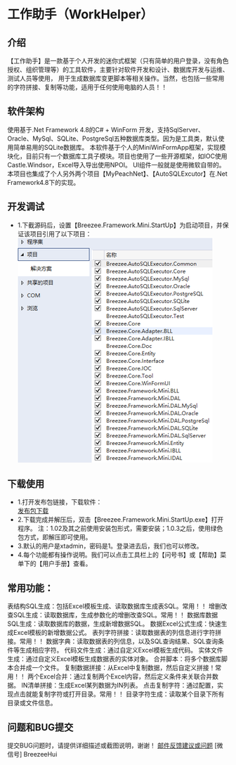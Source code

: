 # 工作助手（WorkHelper）

## 介绍
【工作助手】是一款基于个人开发的迷你式框架（只有简单的用户登录，没有角色授权、组织管理等）的工具软件，主要针对软件开发和设计、数据库开发与运维、测试人员等使用，
用于生成数据库变更脚本等相关操作。当然，也包括一些常用的字符拼接、复制等功能，适用于任何使用电脑的人员！！

## 软件架构
使用基于.Net Framework 4.8的C# + WinForm 开发，支持SqlServer、Oracle、MySql、SQLite、PostgreSql五种数据库类型。因为是工具类，默认使用简单易用的SQLite数据库。
本软件基于个人的MiniWinFormApp框架，实现模块化，目前只有一个数据库工具子模块。项目也使用了一些开源框架，如IOC使用Castle.Windsor，Excel导入导出使用NPOI。
UI组件一般就是使用微软自带的。本项目也集成了个人另外两个项目【MyPeachNet】、【AutoSQLExcutor】在.Net Framework4.8下的实现。

## 开发调试
* 1.下截源码后，设置【Breezee.Framework.Mini.StartUp】为启动项目，并保证该项目引用了以下项目：<br>
  <img src="Mini启动项目需要引用的项目.png"/>
## 下载使用
* 1.打开发布包链接，下载软件：  
    [发布包下载](https://gitee.com/breezee2000/WorkHelper/releases)  
* 2.下载完成并解压后，双击【Breezee.Framework.Mini.StartUp.exe】打开程序。
  注：1.02及其之前使用安装包形式，需要安装；1.0.3之后，使用绿色包方式，即解压即可使用。
* 3.默认的用户是xtadmin，密码是1。登录进去后，我们也可以修改。  
* 4.每个功能都有操作说明。我们可以点击工具栏上的【问号书】或【帮助】菜单下的【用户手册】查看。  

## 常用功能：
表结构SQL生成：包括Excel模板生成、读取数据库生成表SQL。常用！！
增删改查SQL生成：读取数据库，生成参数化的增删改查SQL。常用！！
数据库数据SQL生成：读取数据库的数据，生成新增数据SQL。
数据Excel公式生成：快速生成Excel模板的新增数据公式。
表列字符拼接：读取数据表的列信息进行字符拼接。常用！！
数据字典：读取数据表的列信息，以及SQL查询结果、SQL查询条件等生成相应字符。
代码文件生成：通过自定义Excel模板生成代码。
实体文件生成：通过自定义Excel模板生成数据表的实体对象。
合并脚本：将多个数据库脚本合并成一个文件。
复制数据拼接：从Excel中复制数据，然后自定义拼接！常用！！
两个Excel合并：通过复制两个Excel内容，然后定义条件来关联合并数据。
IN清单拼接：生成Excel某列数据为IN列表。
点击复制字符：通过配置，实现点击就能复制字符或打开目录。常用！！
目录字符生成：读取某个目录下所有目录或文件信息。

## 问题和BUG提交
提交BUG问题时，请提供详细描述或截图说明，谢谢！
[邮件反馈建议或问题](guo7892000@126.com)
[微信号] BreezeeHui